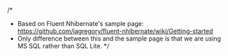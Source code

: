 /*
 * Based on Fluent Nhibernate's sample page: https://github.com/jagregory/fluent-nhibernate/wiki/Getting-started
 * Only difference between this and the sample page is that we are using MS SQL rather than SQL Lite.
 */